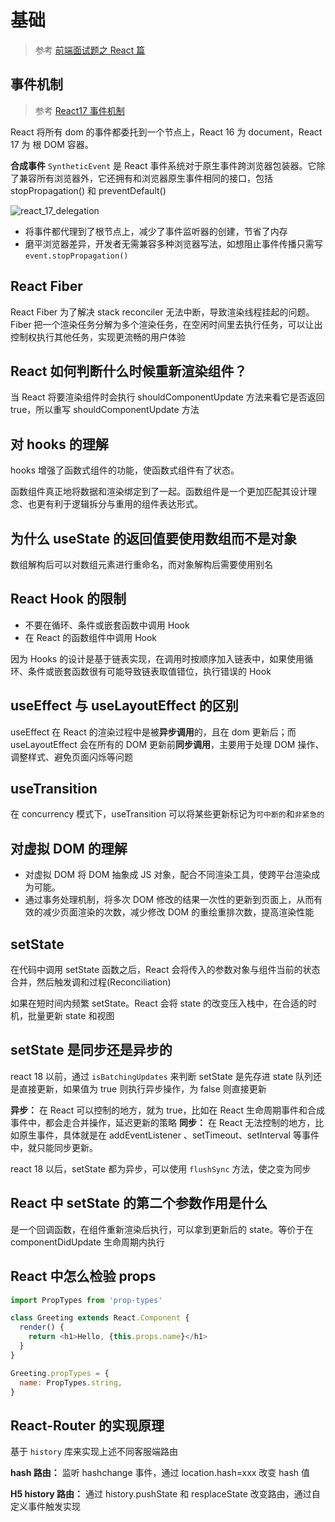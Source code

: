 # 基础

> 参考 [前端面试题之 React 篇](https://www.yuque.com/cuggz/interview/pgw8v4)

## 事件机制

> 参考 [React17 事件机制](https://juejin.cn/post/7164583106920316941)

React 将所有 dom 的事件都委托到一个节点上，React 16 为 document，React 17 为 根 DOM 容器。

**合成事件** `SyntheticEvent` 是 React 事件系统对于原生事件跨浏览器包装器。它除了兼容所有浏览器外，它还拥有和浏览器原生事件相同的接口，包括 stopPropagation() 和 preventDefault()

![react_17_delegation](https://legacy.reactjs.org/static/bb4b10114882a50090b8ff61b3c4d0fd/78612/react_17_delegation.png)

- 将事件都代理到了根节点上，减少了事件监听器的创建，节省了内存
- 磨平浏览器差异，开发者无需兼容多种浏览器写法，如想阻止事件传播只需写 `event.stopPropagation()`

## React Fiber

React Fiber 为了解决 stack reconciler 无法中断，导致渲染线程挂起的问题。Fiber 把一个渲染任务分解为多个渲染任务，在空闲时间里去执行任务，可以让出控制权执行其他任务，实现更流畅的用户体验

## React 如何判断什么时候重新渲染组件？

当 React 将要渲染组件时会执行 shouldComponentUpdate 方法来看它是否返回 true，所以重写 shouldComponentUpdate 方法

## 对 hooks 的理解

hooks 增强了函数式组件的功能，使函数式组件有了状态。

函数组件真正地将数据和渲染绑定到了一起。函数组件是一个更加匹配其设计理念、也更有利于逻辑拆分与重用的组件表达形式。

## 为什么 useState 的返回值要使用数组而不是对象

数组解构后可以对数组元素进行重命名，而对象解构后需要使用别名

## React Hook 的限制

- 不要在循环、条件或嵌套函数中调用 Hook
- 在 React 的函数组件中调用 Hook

因为 Hooks 的设计是基于链表实现，在调用时按顺序加入链表中，如果使用循环、条件或嵌套函数很有可能导致链表取值错位，执行错误的 Hook

## useEffect 与 useLayoutEffect 的区别

useEffect 在 React 的渲染过程中是被**异步调用**的，且在 dom 更新后；而 useLayoutEffect 会在所有的 DOM 更新前**同步调用**，主要用于处理 DOM 操作、调整样式、避免页面闪烁等问题

## useTransition

在 concurrency 模式下，useTransition 可以将某些更新标记为`可中断的`和`非紧急的`

## 对虚拟 DOM 的理解

- 对虚拟 DOM 将 DOM 抽象成 JS 对象，配合不同渲染工具，使跨平台渲染成为可能。
- 通过事务处理机制，将多次 DOM 修改的结果一次性的更新到页面上，从而有效的减少页面渲染的次数，减少修改 DOM 的重绘重排次数，提高渲染性能

## setState

在代码中调用 setState 函数之后，React 会将传入的参数对象与组件当前的状态合并，然后触发调和过程(Reconciliation)

如果在短时间内频繁 setState。React 会将 state 的改变压入栈中，在合适的时机，批量更新 state 和视图

## setState 是同步还是异步的

react 18 以前，通过 `isBatchingUpdates` 来判断 setState 是先存进 state 队列还是直接更新，如果值为 true 则执行异步操作，为 false 则直接更新

**异步：** 在 React 可以控制的地方，就为 true，比如在 React 生命周期事件和合成事件中，都会走合并操作，延迟更新的策略
**同步：** 在 React 无法控制的地方，比如原生事件，具体就是在 addEventListener 、setTimeout、setInterval 等事件中，就只能同步更新。

react 18 以后，setState 都为异步，可以使用 `flushSync` 方法，使之变为同步

## React 中 setState 的第二个参数作用是什么

是一个回调函数，在组件重新渲染后执行，可以拿到更新后的 state。等价于在 componentDidUpdate 生命周期内执行

## React 中怎么检验 props

```js
import PropTypes from 'prop-types'

class Greeting extends React.Component {
  render() {
    return <h1>Hello, {this.props.name}</h1>
  }
}

Greeting.propTypes = {
  name: PropTypes.string,
}
```

## React-Router 的实现原理

基于 `history` 库来实现上述不同客服端路由

**hash 路由：** 监听 hashchange 事件，通过 location.hash=xxx 改变 hash 值

**H5 history 路由：** 通过 history.pushState 和 resplaceState 改变路由，通过自定义事件触发实现
